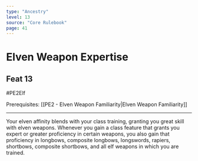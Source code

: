 ```yaml
---
type: "Ancestry"
level: 13
source: "Core Rulebook"
page: 41
---
```

# Elven Weapon Expertise
## Feat 13
#PE2Elf

Prerequisites: [[PE2 - Elven Weapon Familiarity|Elven Weapon Familiarity]]

----
Your elven affinity blends with your class training, granting you great skill with elven weapons. Whenever you gain a class feature that grants you expert or greater proficiency in certain weapons, you also gain that proficiency in longbows, composite longbows, longswords, rapiers, shortbows, composite shortbows, and all elf weapons in which you are trained.